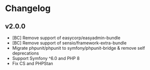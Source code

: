 # Changelog

## v2.0.0

* [BC] Remove support of easycorp/easyadmin-bundle
* [BC] Remove support of sensio/framework-extra-bundle
* Migrate phpunit/phpunit to symfony/phpunit-bridge & remove self deprecations
* Support Symfony ^6.0 and PHP 8
* Fix CS and PHPStan
